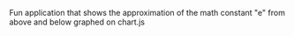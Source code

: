 Fun application that shows the approximation of the math constant "e" from above and below graphed on chart.js